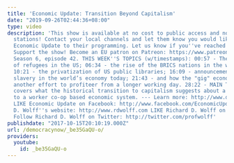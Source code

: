 ```yaml
---
title: 'Economic Update: Transition Beyond Capitalism'
date: "2019-09-26T02:44:36+08:00"
type: video
description: 'This show is available at no cost to public access and non-profit community
  stations! Contact your local channels and let them know you would like them to add
  Economic Update to their programming. Let us know if you''ve reached out: info(a)democracyatwork.info
  Support the show! Become an EU patron on Patreon: https://www.patreon.com/economicupdate
  Season 6, episode 42. THIS WEEK''S TOPICS (w/timestamps): 00:57 - The economic costs/benefits
  of refugees in the US; 06:34 - the rise of the BRICS nations in the world economy;
  10:21 - the privatization of US public libraries; 16:09 - announcements; 17:24 -
  slavery in the world’s economy today; 21:43 - and how the "gig" economy is simply
  another effort to profiteer from a longer working day. 28:22 - MAIN TOPIC: Wolff
  covers what the historical transition to capitalism suggests about a possible transition from capitalism
  to a worker co-op based economic system. --- Learn more: http://www.democracyatwork.info/economicupdate
  LIKE Economic Update on Facebook: http://www.facebook.com/EconomicUpdate Richard
  D. Wolff''s website: http://www.rdwolff.com LIKE Richard D. Wolff on Facebook: http://www.facebook.com/RichardDWolff
  Follow Richard D. Wolff on Twitter: http://twitter.com/profwolff'
publishdate: "2017-10-15T20:10:19.000Z"
url: /democracynow/_be35GaQU-o/
providers:
  youtube:
    id: _be35GaQU-o
---
```

